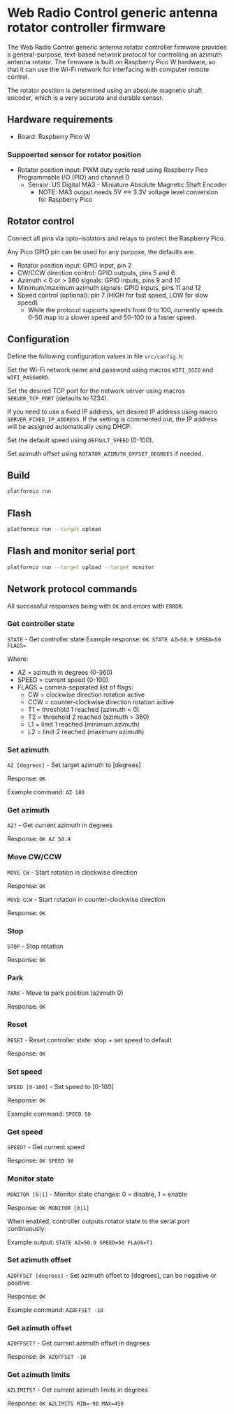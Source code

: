 # Web Radio Control generic antenna rotator controller firmware

The Web Radio Control generic antenna rotator controller firmware provides a general-purpose,
text-based network protocol for controlling an azimuth antenna rotator. The firmware is built on
Raspberry Pico W hardware, so that it can use the Wi-Fi network for interfacing with
computer remote control.

The rotator position is determined using an absolute magnetic shaft encoder,
which is a very accurate and durable sensor.

## Hardware requirements

* Board: Raspberry Pico W

### Suppoerted sensor for rotator position

* Rotator position input: PWM duty cycle read using Raspberry Pico Programmable I/O (PIO) and channel 0
  * Sensor: US Digital MA3 - Miniature Absolute Magnetic Shaft Encoder
    * NOTE: MA3 output needs 5V <-> 3.3V voltage level conversion for Raspberry Pico

## Rotator control

Connect all pins via opto-isolators and relays to protect the Raspberry Pico.

Any Pico GPIO pin can be used for any purpose, the defaults are:

* Rotator position input: GPIO input, pin 2
* CW/CCW direction control: GPIO outputs, pins 5 and 6
* Azimuth < 0 or > 360 signals: GPIO inputs, pins 9 and 10
* Minimum/maximum azimuth signals: GPIO inputs, pins 11 and 12
* Speed control (optional): pin 7 (HIGH for fast speed, LOW for slow speed)
  * While the protocol supports speeds from 0 to 100, currently speeds 0-50 map to a slower speed and 50-100 to a faster speed.

## Configuration

Define the following configuration values in file `src/config.h`:

Set the Wi-Fi network name and password using macros `WIFI_SSID` and `WIFI_PASSWORD`.

Set the desired TCP port for the network server using macros `SERVER_TCP_PORT` (defaults to 1234).

If you need to use a fixed IP address, set desired IP address using macro `SERVER_FIXED_IP_ADDRESS`.
If the setting is commented out, the IP address will be assigned automatically using DHCP.

Set the default speed using `DEFAULT_SPEED` (0-100).

Set azimuth offset using `ROTATOR_AZIMUTH_OFFSET_DEGREES` if needed.

## Build

```bash
platformio run
```

## Flash

```bash
platformio run --target upload
```

## Flash and monitor serial port

```bash
platformio run --target upload --target monitor
```

## Network protocol commands

All successful responses being with `OK` and errors with `ERROR`.

### Get controller state

`STATE` - Get controller state
Example response: `OK STATE AZ=50.9 SPEED=50 FLAGS=`

Where:

* AZ = azimuth in degrees (0-360)
* SPEED = current speed (0-100)
* FLAGS = comma-separated list of flags:
  * CW = clockwise direction rotation active
  * CCW = counter-clockwise direction rotation active
  * T1 = threshold 1 reached (azimuth < 0)
  * T2 = threshold 2 reached (azimuth > 360)
  * L1 = limit 1 reached (minimum azimuth)
  * L2 = limit 2 reached (maximum azimuth)

### Set azimuth

`AZ [degrees]` - Set target azimuth to [degrees]

Response: `OK`

Example command: `AZ 180`

### Get azimuth

`AZ?` - Get current azimuth in degrees

Response: `OK AZ 50.9`

### Move CW/CCW

`MOVE CW` - Start rotation in clockwise direction

Response: `OK`

`MOVE CCW` - Start rotation in counter-clockwise direction

Response: `OK`

### Stop

`STOP` - Stop rotation

Response: `OK`

### Park

`PARK` - Move to park position (azimuth 0)

Response: `OK`

### Reset

`RESET` - Reset controller state: stop + set speed to default

Response: `OK`

### Set speed

`SPEED [0-100]` - Set speed to [0-100]

Response: `OK`

Example command: `SPEED 50`

### Get speed

`SPEED?` - Get current speed

Response: `OK SPEED 50`

### Monitor state

`MONITOR [0|1]` - Monitor state changes: 0 = disable, 1 = enable

Response: `OK MONITOR [0|1]`

When enabled, controller outputs rotator state to the serial port continuously:

Example output: `STATE AZ=50.9 SPEED=50 FLAGS=T1`

### Set azimuth offset

`AZOFFSET [degrees]` - Set azimuth offset to [degrees], can be negative or positive

Response: `OK`

Example command: `AZOFFSET -10`

### Get azimuth offset

`AZOFFSET?` - Get current azimuth offset in degrees

Response: `OK AZOFFSET -10`

### Get azimuth limits

`AZLIMITS?` - Get current azimuth limits in degrees

Response: `OK AZLIMITS MIN=-90 MAX=450`
